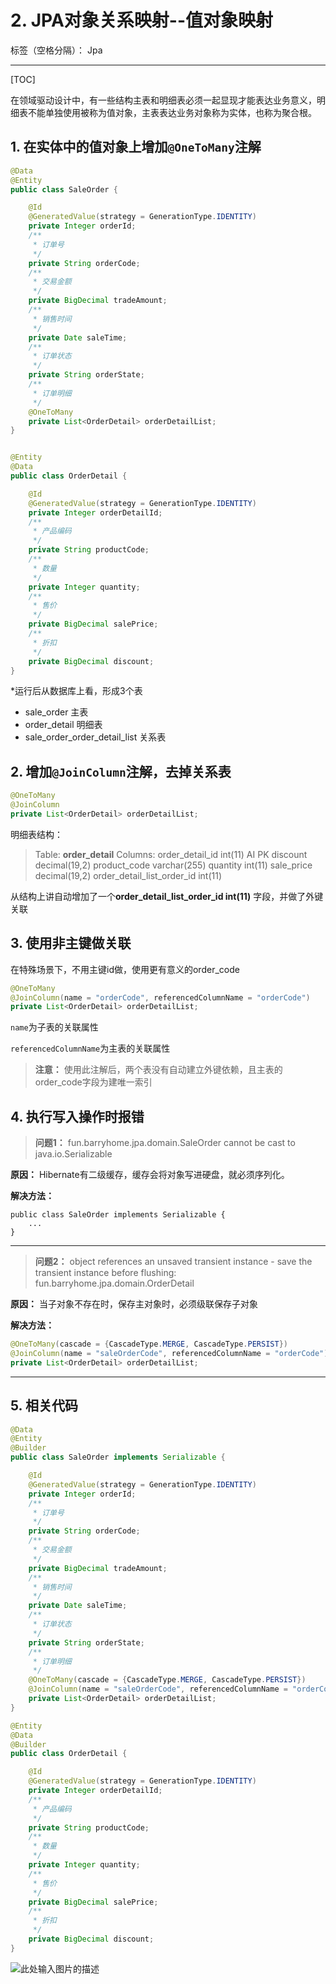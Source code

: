 # 2. JPA对象关系映射--值对象映射
标签（空格分隔）： Jpa
___
[TOC]

在领域驱动设计中，有一些结构主表和明细表必须一起显现才能表达业务意义，明细表不能单独使用被称为值对象，主表表达业务对象称为实体，也称为聚合根。

## 1. 在实体中的值对象上增加`@OneToMany`注解

```java
@Data
@Entity
public class SaleOrder {

    @Id
    @GeneratedValue(strategy = GenerationType.IDENTITY)
    private Integer orderId;
    /**
     * 订单号
     */
    private String orderCode;
    /**
     * 交易金额
     */
    private BigDecimal tradeAmount;
    /**
     * 销售时间
     */
    private Date saleTime;
    /**
     * 订单状态
     */
    private String orderState;
    /**
     * 订单明细
     */
    @OneToMany
    private List<OrderDetail> orderDetailList;
}


@Entity
@Data
public class OrderDetail {

    @Id
    @GeneratedValue(strategy = GenerationType.IDENTITY)
    private Integer orderDetailId;
    /**
     * 产品编码
     */
    private String productCode;
    /**
     * 数量
     */
    private Integer quantity;
    /**
     * 售价
     */
    private BigDecimal salePrice;
    /**
     * 折扣
     */
    private BigDecimal discount;
}

```

*运行后从数据库上看，形成3个表
 - sale_order 主表
 - order_detail 明细表
 - sale_order_order_detail_list 关系表
 
## 2. 增加`@JoinColumn`注解，去掉关系表

```java
@OneToMany
@JoinColumn
private List<OrderDetail> orderDetailList;
```

明细表结构：
>Table: **order_detail**
Columns:
order_detail_id int(11) AI PK 
discount decimal(19,2) 
product_code varchar(255) 
quantity int(11) 
sale_price decimal(19,2) 
order_detail_list_order_id int(11)

从结构上讲自动增加了一个**order_detail_list_order_id int(11)** 字段，并做了外键关联

## 3. 使用非主键做关联
在特殊场景下，不用主键id做，使用更有意义的order_code

```java
@OneToMany
@JoinColumn(name = "orderCode", referencedColumnName = "orderCode")
private List<OrderDetail> orderDetailList;
```

``name``为子表的关联属性

``referencedColumnName``为主表的关联属性

>**注意：** 使用此注解后，两个表没有自动建立外键依赖，且主表的order_code字段为建唯一索引

## 4. 执行写入操作时报错

> **问题1：** fun.barryhome.jpa.domain.SaleOrder cannot be cast to java.io.Serializable

**原因：** Hibernate有二级缓存，缓存会将对象写进硬盘，就必须序列化。 

**解决方法：**
```
public class SaleOrder implements Serializable {
    ...
}
```
---
> **问题2：** object references an unsaved transient instance - save the transient instance before flushing: fun.barryhome.jpa.domain.OrderDetail

**原因：** 当子对象不存在时，保存主对象时，必须级联保存子对象

**解决方法：** 
```java
@OneToMany(cascade = {CascadeType.MERGE, CascadeType.PERSIST})
@JoinColumn(name = "saleOrderCode", referencedColumnName = "orderCode")
private List<OrderDetail> orderDetailList;
```

---

## 5. 相关代码
```java
@Data
@Entity
@Builder
public class SaleOrder implements Serializable {

    @Id
    @GeneratedValue(strategy = GenerationType.IDENTITY)
    private Integer orderId;
    /**
     * 订单号
     */
    private String orderCode;
    /**
     * 交易金额
     */
    private BigDecimal tradeAmount;
    /**
     * 销售时间
     */
    private Date saleTime;
    /**
     * 订单状态
     */
    private String orderState;
    /**
     * 订单明细
     */
    @OneToMany(cascade = {CascadeType.MERGE, CascadeType.PERSIST})
    @JoinColumn(name = "saleOrderCode", referencedColumnName = "orderCode")
    private List<OrderDetail> orderDetailList;
}

@Entity
@Data
@Builder
public class OrderDetail {

    @Id
    @GeneratedValue(strategy = GenerationType.IDENTITY)
    private Integer orderDetailId;
    /**
     * 产品编码
     */
    private String productCode;
    /**
     * 数量
     */
    private Integer quantity;
    /**
     * 售价
     */
    private BigDecimal salePrice;
    /**
     * 折扣
     */
    private BigDecimal discount;
}


```

![此处输入图片的描述][1]


  [1]: https://oscimg.oschina.net/oscnet/up-8969dabd3beeba071b59e61139a2bb8b22f.JPEG
